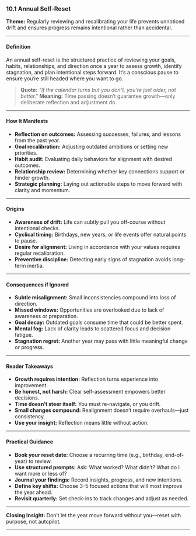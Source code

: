 ### 10.1 Annual Self-Reset

**Theme:** Regularly reviewing and recalibrating your life prevents unnoticed drift and ensures progress remains intentional rather than accidental.

---

#### **Definition**

An annual self-reset is the structured practice of reviewing your goals, habits, relationships, and direction once a year to assess growth, identify stagnation, and plan intentional steps forward. It’s a conscious pause to ensure you’re still headed where you want to go.

> **Quote:**
> *"If the calendar turns but you don’t, you’re just older, not better."*
> **Meaning:** Time passing doesn’t guarantee growth—only deliberate reflection and adjustment do.

---

#### **How It Manifests**

* **Reflection on outcomes:** Assessing successes, failures, and lessons from the past year.
* **Goal recalibration:** Adjusting outdated ambitions or setting new priorities.
* **Habit audit:** Evaluating daily behaviors for alignment with desired outcomes.
* **Relationship review:** Determining whether key connections support or hinder growth.
* **Strategic planning:** Laying out actionable steps to move forward with clarity and momentum.

---

#### **Origins**

* **Awareness of drift:** Life can subtly pull you off-course without intentional checks.
* **Cyclical timing:** Birthdays, new years, or life events offer natural points to pause.
* **Desire for alignment:** Living in accordance with your values requires regular recalibration.
* **Preventive discipline:** Detecting early signs of stagnation avoids long-term inertia.

---

#### **Consequences if Ignored**

* **Subtle misalignment:** Small inconsistencies compound into loss of direction.
* **Missed windows:** Opportunities are overlooked due to lack of awareness or preparation.
* **Goal decay:** Outdated goals consume time that could be better spent.
* **Mental fog:** Lack of clarity leads to scattered focus and decision fatigue.
* **Stagnation regret:** Another year may pass with little meaningful change or progress.

---

#### **Reader Takeaways**

* **Growth requires intention:** Reflection turns experience into improvement.
* **Be honest, not harsh:** Clear self-assessment empowers better decisions.
* **Time doesn’t steer itself:** You must re-navigate, or you drift.
* **Small changes compound:** Realignment doesn’t require overhauls—just consistency.
* **Use your insight:** Reflection means little without action.

---

#### **Practical Guidance**

* **Book your reset date:** Choose a recurring time (e.g., birthday, end-of-year) to review.
* **Use structured prompts:** Ask: What worked? What didn’t? What do I want more or less of?
* **Journal your findings:** Record insights, progress, and new intentions.
* **Define key shifts:** Choose 3–5 focused actions that will most improve the year ahead.
* **Revisit quarterly:** Set check-ins to track changes and adjust as needed.

---

**Closing Insight:**
Don’t let the year move forward without you—reset with purpose, not autopilot.

---
